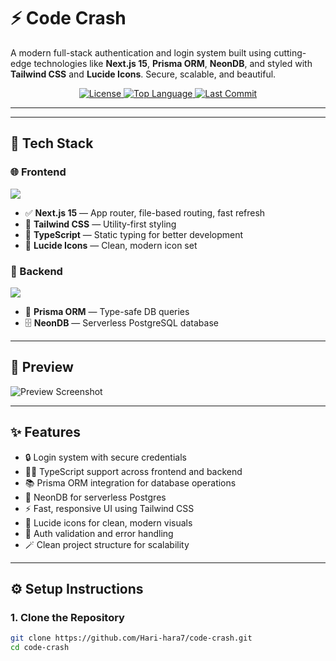 

# ⚡ Code Crash

A modern full-stack authentication and login system built using cutting-edge technologies like **Next.js 15**, **Prisma ORM**, **NeonDB**, and styled with **Tailwind CSS** and **Lucide Icons**. Secure, scalable, and beautiful.

<div align="center">
  <a href="[https://github.com/hariharanath2005/code-crash/blob/main/LICENSE](https://github.com/Hari-hara7/code-crash.git)">
    <img src="https://img.shields.io/github/license/hariharanath2005/code-crash?style=flat-square" alt="License" />
  </a>
  <a href="[https://github.com/hariharanath2005/code-crash](https://github.com/Hari-hara7/code-crash.git)">
    <img src="https://img.shields.io/github/languages/top/hariharanath2005/code-crash?style=flat-square" alt="Top Language" />
  </a>
  <a href="[https://github.com/hariharanath2005/code-crash/commits/main](https://github.com/Hari-hara7/code-crash.git)">
    <img src="https://img.shields.io/github/last-commit/hariharanath2005/code-crash?style=flat-square" alt="Last Commit" />
  </a>
</div>


---

---

## 🧩 Tech Stack

### 🌐 Frontend
<p>
  <img src="https://skillicons.dev/icons?i=nextjs,typescript,tailwind" />
</p>

- ✅ **Next.js 15** — App router, file-based routing, fast refresh
- 🎨 **Tailwind CSS** — Utility-first styling
- 🧠 **TypeScript** — Static typing for better development
- 🎯 **Lucide Icons** — Clean, modern icon set

### 🔧 Backend
<p>
  <img src="https://skillicons.dev/icons?i=prisma,postgres" />
</p>

- 🧬 **Prisma ORM** — Type-safe DB queries
- 🗄️ **NeonDB** — Serverless PostgreSQL database

---

## 📸 Preview

![Preview Screenshot](./public/preview.png)

---

## ✨ Features

- 🔒 Login system with secure credentials
- 🧑‍💻 TypeScript support across frontend and backend
- 📚 Prisma ORM integration for database operations
- 🧠 NeonDB for serverless Postgres
- ⚡ Fast, responsive UI using Tailwind CSS
- 🎯 Lucide icons for clean, modern visuals
- 🚫 Auth validation and error handling
- 🪄 Clean project structure for scalability

---

## ⚙️ Setup Instructions

### 1. Clone the Repository

```bash
git clone https://github.com/Hari-hara7/code-crash.git
cd code-crash

